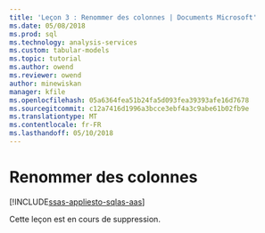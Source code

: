 ```yaml
---
title: 'Leçon 3 : Renommer des colonnes | Documents Microsoft'
ms.date: 05/08/2018
ms.prod: sql
ms.technology: analysis-services
ms.custom: tabular-models
ms.topic: tutorial
ms.author: owend
ms.reviewer: owend
author: minewiskan
manager: kfile
ms.openlocfilehash: 05a6364fea51b24fa5d093fea39393afe16d7678
ms.sourcegitcommit: c12a7416d1996a3bcce3ebf4a3c9abe61b02fb9e
ms.translationtype: MT
ms.contentlocale: fr-FR
ms.lasthandoff: 05/10/2018
---
```

# <a name="rename-columns"></a>Renommer des colonnes
[!INCLUDE[ssas-appliesto-sqlas-aas](../includes/ssas-appliesto-sqlas-aas.md)]

Cette leçon est en cours de suppression. 
